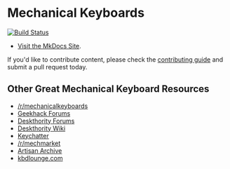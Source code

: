 # Mechanical Keyboards

[![Build Status](https://travis-ci.org/brianjking/mechanical-keyboards.svg?branch=master)](https://travis-ci.org/brianjking/mechanical-keyboards)

* [Visit the MkDocs Site](https://brianjking.github.io/mechanical-keyboards/).

If you'd like to contribute content, please check the [contributing guide](https://brianjking.github.io/mechanical-keyboards/contributing/contribution/) and submit a pull request today.

## Other Great Mechanical Keyboard Resources

* [/r/mechanicalkeyboards](https://reddit.com/r/mechanicalkeyboards)
* [Geekhack Forums](http://geekhack.org)
* [Deskthority Forums](https://deskthority.net/)
* [Deskthority Wiki](https://deskthority.net/wiki/Main_Page)
* [Keychatter](https://www.keychatter.com/)
* [/r/mechmarket](https://reddit.com/r/mechmarket)
* [Artisan Archive](https://www.artisanarchive.org/)
* [kbdlounge.com](http://www.kbdlounge.com/)
